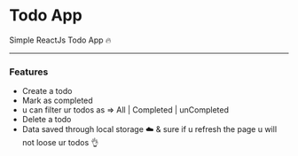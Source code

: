 # Todo App

Simple ReactJs Todo App 🔥

---

### Features

- Create a todo
- Mark as completed
- u can filter ur todos as => All | Completed | unCompleted
- Delete a todo
- Data saved through local storage ☁️ & sure if u refresh the page u will not loose ur todos 👌
